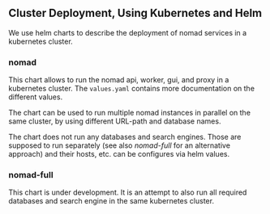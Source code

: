 ## Cluster Deployment, Using Kubernetes and Helm

We use helm charts to describe the deployment of nomad services in a kubernetes cluster.

### nomad

This chart allows to run the nomad api, worker, gui, and proxy in a kubernetes cluster.
The `values.yaml` contains more documentation on the different values.

The chart can be used to run multiple nomad instances in parallel on the same cluster,
by using different URL-path and database names.

The chart does not run any databases and search engines. Those are supposed to run
separately (see also *nomad-full* for an alternative approach) and their hosts, etc.
can be configures via helm values.

### nomad-full

This chart is under development. It is an attempt to also run all required databases
and search engine in the same kubernetes cluster.